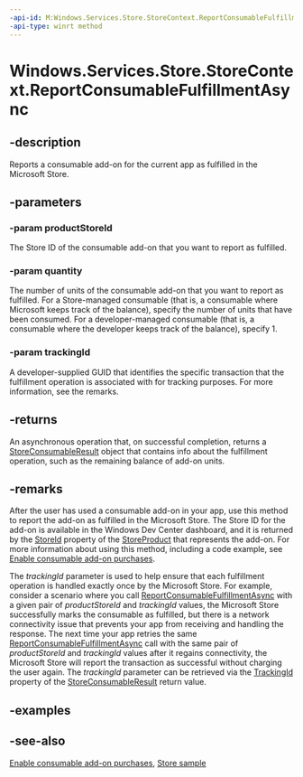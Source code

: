 ```yaml
---
-api-id: M:Windows.Services.Store.StoreContext.ReportConsumableFulfillmentAsync(System.String,System.UInt32,System.Guid)
-api-type: winrt method
---
```


<!-- Method syntax
public Windows.Foundation.IAsyncOperation<Windows.Services.Store.StoreConsumableResult> ReportConsumableFulfillmentAsync(System.String productStoreId, System.UInt32 quantity, System.Guid trackingId)
-->

# Windows.Services.Store.StoreContext.ReportConsumableFulfillmentAsync

## -description
Reports a consumable add-on for the current app as fulfilled in the Microsoft Store.

## -parameters
### -param productStoreId
The Store ID of the consumable add-on that you want to report as fulfilled.

### -param quantity
The number of units of the consumable add-on that you want to report as fulfilled. For a Store-managed consumable (that is, a consumable where Microsoft keeps track of the balance), specify the number of units that have been consumed. For a developer-managed consumable (that is, a consumable where the developer keeps track of the balance), specify 1.

### -param trackingId
A developer-supplied GUID that identifies the specific transaction that the fulfillment operation is associated with for tracking purposes. For more information, see the remarks.

## -returns
An asynchronous operation that, on successful completion, returns a [StoreConsumableResult](storeconsumableresult.md) object that contains info about the fulfillment operation, such as the remaining balance of add-on units.

## -remarks
After the user has used a consumable add-on in your app, use this method to report the add-on as fulfilled in the Microsoft Store. The Store ID for the add-on is available in the Windows Dev Center dashboard, and it is returned by the [StoreId](storeproduct_storeid.md) property of the [StoreProduct](storeproduct.md) that represents the add-on. For more information about using this method, including a code example, see [Enable consumable add-on purchases](https://msdn.microsoft.com/windows/uwp/monetize/enable-consumable-add-on-purchases).

The *trackingId* parameter is used to help ensure that each fulfillment operation is handled exactly once by the Microsoft Store. For example, consider a scenario where you call [ReportConsumableFulfillmentAsync](storecontext_reportconsumablefulfillmentasync_1944624188.md) with a given pair of *productStoreId* and *trackingId* values, the Microsoft Store successfully marks the consumable as fulfilled, but there is a network connectivity issue that prevents your app from receiving and handling the response. The next time your app retries the same [ReportConsumableFulfillmentAsync](storecontext_reportconsumablefulfillmentasync_1944624188.md) call with the same pair of *productStoreId* and *trackingId* values after it regains connectivity, the Microsoft Store will report the transaction as successful without charging the user again. The *trackingId* parameter can be retrieved via the [TrackingId](storeconsumableresult_trackingid.md) property of the [StoreConsumableResult](storeconsumableresult.md) return value.

## -examples

## -see-also
[Enable consumable add-on purchases](https://msdn.microsoft.com/windows/uwp/monetize/enable-consumable-add-on-purchases), [Store sample](https://github.com/Microsoft/Windows-universal-samples/tree/master/Samples/Store)
